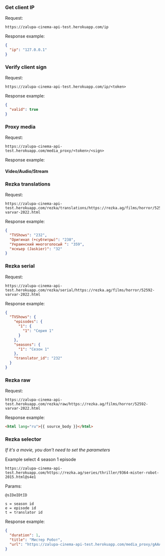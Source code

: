 ### Get client IP
Request:
```
https://zalupa-cinema-api-test.herokuapp.com/ip
```

Response example:
```json
{
  "ip": "127.0.0.1"
}
```

### Verify client sign
Request:
```
https://zalupa-cinema-api-test.herokuapp.com/ip/<token>
```

Response example:
```json
{
  "valid": true
}
```

### Proxy media
Request:
```
https://zalupa-cinema-api-test.herokuapp.com/media_proxy/<token>/<sign>
```

Response example:
#### Video/Audio/Stream

### Rezka translations
Request:
```
https://zalupa-cinema-api-test.herokuapp.com/rezka/translations/https://rezka.ag/films/horror/52592-varvar-2022.html
```

Response example:
```json
{
  "TVShows": "232",
  "Оригинал (+субтитры)": "238",
  "Украинский многоголосый ": "359",
  "яскъер (Jaskier)": "32"
}
```

### Rezka serial
Request:
```
https://zalupa-cinema-api-test.herokuapp.com/rezka/serial/https://rezka.ag/films/horror/52592-varvar-2022.html
```

Response example:
```json
{
  "TVShows": {
    "episodes": {
      "1": {
        "1": "Серия 1"
      }
    },
    "seasons": {
      "1": "Сезон 1"
    },
    "translator_id": "232"
  }
}
```

### Rezka raw
Request:
```
https://zalupa-cinema-api-test.herokuapp.com/rezka/raw/https://rezka.ag/films/horror/52592-varvar-2022.html
```

Response example:
```html
<html lang="ru">{{ source_body }}</html>
```

### Rezka selector

*If it's a movie, you don't need to set the parameters*

Example select 4 season 1 episode
```
https://zalupa-cinema-api-test.herokuapp.com/https://rezka.ag/series/thriller/9364-mister-robot-2015.html@s4e1
```

Params:
```
@sIDeIDtID

s = season id
e = episode id
t = translator id
```

Response example:
```json
{
  "duration": 1,
  "title": "Мистер Робот",
  "url": "https://zalupa-cinema-api-test.herokuapp.com/media_proxy/gAAAAABjboAHObALk-uQnITyCLvsQ7K_4Xv_ipBr4nkGYQf471RwMOQzKt6gXBPagXSD5C_pxFnRkhLjEyOJ8iRd7iIHU5-b7z46I7DldFY9UstWKaMpxLiBP1KAnV366P61IVdK5XV76KQUaAlgDT02BW0IY06PL9HHTKgzTzdUuq_qKmXTuGmKAnutlS-77VEcoIDUSqtw1smaSjRSHEvhZiYiKXDugJ34Z4xB4tuy2-90MsbJj6kI38ZqoZ8-0g5P1BVZdYlJ355YZxQch-Z0Ut4muztWkyaGwZWokjO6k06qq9lnUjQqk2T6X0rBe8hOXArMYNzONDF2a4FFK-fftUCH2Eyl6v1DoaafrRWxUpjAJLlnHkJEttt9qH97pXy5JLeG7Cun/027391b4c640b30858513b9689c9b77e1a8e41272b55b6c2d3214e5ea5397f88"
}
```